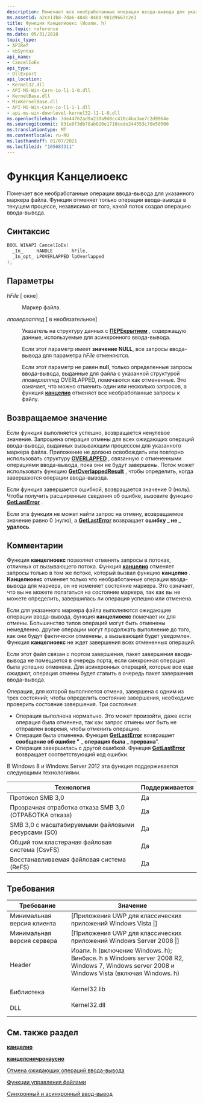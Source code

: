 ```yaml
---
description: Помечает все необработанные операции ввода-вывода для указанного маркера файла. Функция отменяет только операции ввода-вывода в текущем процессе, независимо от того, какой поток создал операцию ввода-вывода.
ms.assetid: a2ce13b8-7da6-4848-848d-901d9667c2e3
title: Функция Канцелиоекс (Иоапи. h)
ms.topic: reference
ms.date: 05/31/2018
topic_type:
- APIRef
- kbSyntax
api_name:
- CancelIoEx
api_type:
- DllExport
api_location:
- Kernel32.dll
- API-MS-Win-Core-io-l1-1-0.dll
- KernelBase.dll
- MinKernelBase.dll
- API-MS-Win-Core-io-l1-1-1.dll
- api-ms-win-downlevel-kernel32-l1-1-0.dll
ms.openlocfilehash: 3de44762ad9a230a9d8cc410c4ba3ae7c2d9964e
ms.sourcegitcommit: 831e8f3db78ab820e1710cede244553c70e50500
ms.translationtype: MT
ms.contentlocale: ru-RU
ms.lasthandoff: 01/07/2021
ms.locfileid: "105683311"
---
```

# <a name="cancelioex-function"></a>Функция Канцелиоекс

Помечает все необработанные операции ввода-вывода для указанного маркера файла. Функция отменяет только операции ввода-вывода в текущем процессе, независимо от того, какой поток создал операцию ввода-вывода.

## <a name="syntax"></a>Синтаксис


```C++
BOOL WINAPI CancelIoEx(
  _In_     HANDLE       hFile,
  _In_opt_ LPOVERLAPPED lpOverlapped
);
```



## <a name="parameters"></a>Параметры

<dl> <dt>

*hFile* \[ окне\]
</dt> <dd>

Маркер файла.

</dd> <dt>

*лповерлаппед* \[ в необязательное\]
</dt> <dd>

Указатель на структуру данных с [**ПЕРЕкрытием**](/windows/desktop/api/minwinbase/ns-minwinbase-overlapped) , содержащую данные, используемые для асинхронного ввода-вывода.

Если этот параметр имеет **значение NULL**, все запросы ввода-вывода для параметра *hFile* отменяются.

Если этот параметр не равен **null**, только определенные запросы ввода-вывода, выданные для файла с указанной структурой *лповерлаппед* OVERLAPPED, помечаются как отмененные. Это означает, что можно отменить один или несколько запросов, а функция [**канцелио**](cancelio.md) отменяет все необработанные запросы к файлу.

</dd> </dl>

## <a name="return-value"></a>Возвращаемое значение

Если функция выполняется успешно, возвращается ненулевое значение. Запрошена операция отмены для всех ожидающих операций ввода-вывода, выданных вызывающим процессом для указанного маркера файла. Приложение не должно освобождать или повторно использовать структуру [**OVERLAPPED**](/windows/desktop/api/minwinbase/ns-minwinbase-overlapped) , связанную с отмененными операциями ввода-вывода, пока они не будут завершены. Поток может использовать функцию [**GetOverlappedResult**](/windows/desktop/api/ioapiset/nf-ioapiset-getoverlappedresult) , чтобы определить, когда завершаются операции ввода-вывода.

Если функция завершается ошибкой, возвращается значение 0 (ноль). Чтобы получить расширенные сведения об ошибке, вызовите функцию [**GetLastError**](/windows/desktop/api/errhandlingapi/nf-errhandlingapi-getlasterror) .

Если эта функция не может найти запрос на отмену, возвращаемое значение равно 0 (нулю), а [**GetLastError**](/windows/desktop/api/errhandlingapi/nf-errhandlingapi-getlasterror) возвращает **ошибку \_ не \_ удалось**.

## <a name="remarks"></a>Комментарии

Функция **канцелиоекс** позволяет отменять запросы в потоках, отличных от вызывающего потока. Функция [**канцелио**](cancelio.md) отменяет запросы только в том же потоке, который вызвал функцию **канцелио** . **Канцелиоекс** отменяет только что необработанные операции ввода-вывода для маркера, он не изменяет состояние маркера. Это означает, что вы не можете полагаться на состояние маркера, так как вы не можете определить, завершилась ли операция успешно или отменена.

Если для указанного маркера файла выполняются ожидающие операции ввода-вывода, функция **канцелиоекс** помечает их для отмены. Большинство типов операций могут быть отменены немедленно. другие операции могут продолжать выполнение до того, как они будут фактически отменены, а вызывающий будет уведомлен. Функция **канцелиоекс** не ждет завершения всех отмененных операций.

Если этот файл связан с портом завершения, пакет завершения ввода-вывода не помещается в очередь порта, если синхронная операция была успешно отменена. Для асинхронных операций, которые все еще ожидают, операция отмены будет ставить в очередь пакет завершения ввода-вывода.

Операция, для которой выполняется отмена, завершена с одним из трех состояний; чтобы определить состояние завершения, необходимо проверить состояние завершения. Три состояния:

-   Операция выполнена нормально. Это может произойти, даже если операция была отменена, так как запрос отмены мог быть не отправлен вовремя, чтобы отменить операцию.
-   Операция была отменена. Функция [**GetLastError**](/windows/desktop/api/errhandlingapi/nf-errhandlingapi-getlasterror) возвращает **сообщение об ошибке " \_ операция была \_ прервана**".
-   Операция завершилась с другой ошибкой. Функция [**GetLastError**](/windows/desktop/api/errhandlingapi/nf-errhandlingapi-getlasterror) возвращает соответствующий код ошибки.

В Windows 8 и Windows Server 2012 эта функция поддерживается следующими технологиями.



| Технология                                           | Поддерживается      |
|------------------------------------------------------|----------------|
| Протокол SMB 3,0<br/>   | Да<br/> |
| Прозрачная отработка отказа SMB 3,0 (ОТРАБОТКА отказа)<br/>        | Да<br/> |
| SMB 3,0 с масштабируемыми файловыми ресурсами (SO)<br/>   | Да<br/> |
| Общий том кластераная файловая система (CsvFS)<br/> | Да<br/> |
| Восстанавливаемая файловая система (ReFS)<br/>              | Да<br/> |



 

## <a name="requirements"></a>Требования



| Требование | Значение |
|-------------------------------------|-------------------------------------------------------------------------------------------------------------------------------------------------------------------------------------------------------------------------------------------------------------------------|
| Минимальная версия клиента<br/> | \[Приложения UWP для классических приложений Windows Vista \|\]<br/>                                                                                                                                                                                                                   |
| Минимальная версия сервера<br/> | \[Приложения UWP для классических приложений Windows Server 2008 \|\]<br/>                                                                                                                                                                                                             |
| Header<br/>                   | <dl> <dt>Иоапи. h (включение Windows. h); </dt> <dt>Винбасе. h в Windows server 2008 R2, Windows 7, Windows server 2008 и Windows Vista (включая Windows. h)</dt> </dl> |
| Библиотека<br/>                  | <dl> <dt>Kernel32.lib</dt> </dl>                                                                                                                                                                                 |
| DLL<br/>                      | <dl> <dt>Kernel32.dll</dt> </dl>                                                                                                                                                                                 |



## <a name="see-also"></a>См. также раздел

<dl> <dt>

[**канцелио**](cancelio.md)
</dt> <dt>

[**канцелсинчронаусио**](cancelsynchronousio-func.md)
</dt> <dt>

[Отмена ожидающих операций ввода-вывода](canceling-pending-i-o-operations.md)
</dt> <dt>

[Функции управления файлами](file-management-functions.md)
</dt> <dt>

[Синхронный и асинхронный ввод-вывод](synchronous-and-asynchronous-i-o.md)
</dt> </dl>

 


